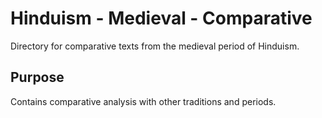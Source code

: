 # Hinduism - Medieval - Comparative

Directory for comparative texts from the medieval period of Hinduism.

## Purpose
Contains comparative analysis with other traditions and periods.
